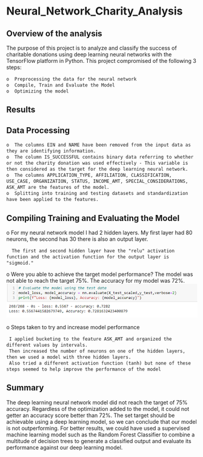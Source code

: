 # Neural_Network_Charity_Analysis

## Overview of the analysis
The purpose of this project is to analyze and classify the success of charitable donations using deep learning neural networks with the TensorFlow platform in Python. This project compromised of the following 3 steps:

    o  Preprocessing the data for the neural network
    o  Compile, Train and Evaluate the Model
    o  Optimizing the model


## Results

## Data Processing

    o  The columns EIN and NAME have been removed from the input data as they are identifying information.
    o  The column IS_SUCCESSFUL contains binary data referring to whether or not the charity donation was used effectively - This variable is then considered as the target for the deep learning neural network.
    o  The columns APPLICATION_TYPE, AFFILIATION, CLASSIFICATION, USE_CASE, ORGANIZATION, STATUS, INCOME_AMT, SPECIAL_CONSIDERATIONS, ASK_AMT are the features of the model.
    o  Splitting into training and testing datasets and standardization have been applied to the features.


 

## Compiling Training and Evaluating the Model

o For my neural network model I had 2 hidden layers. My first layer had 80 neurons, the second has 30 there is also an output layer. 

	  The first and second hidden layer have the "relu" activation function and the activation function for the output layer is "sigmoid."

o Were you able to achieve the target model performance?
 	  The model was not able to reach the target 75%. The accuracy for my model was 72%.
![perfomance_model_1](https://github.com/amburu4159/Neural_Network_Charity_Analysis/blob/main/images/model_perfomance_1.PNG)

o Steps taken to try and increase model performance

	 I applied bucketing to the feature ASK_AMT and organized the different values by intervals.
	 Then increased the number of neurons on one of the hidden layers, then we used a model with three hidden layers.
	 Also tried a different activation function (tanh) but none of these steps seemed to help improve the performance of the model


## Summary 

The deep learning neural network model did not reach the target of 75% accuracy. Regardless of the optimization added to the model, it could not getter an accuracy score better than 72%. The set target should be achievable using a deep learning model, so we can conclude that our model is not outperforming.
For better results, we could have used a supervised machine learning model such as the Random Forest Classifier to combine a multitude of decision trees to generate a classified output and evaluate its performance against our deep learning model.
